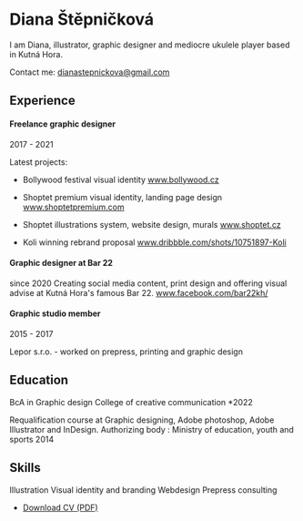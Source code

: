 <!-- Use Markdown for headings, paragraphs, lists, etc. to add structural meaning to your content. -->

# Diana Štěpničková

I am Diana, illustrator, graphic designer and mediocre ukulele player based in Kutná Hora.

Contact me: dianastepnickova@gmail.com



## Experience

#### Freelance graphic designer
2017 - 2021

Latest projects:

- Bollywood festival 
  visual identity
  www.bollywood.cz

- Shoptet premium
  visual identity, landing page design
  www.shoptetpremium.com

- Shoptet 
   illustrations system, website design, murals
   www.shoptet.cz

- Koli
  winning rebrand proposal
  www.dribbble.com/shots/10751897-Koli  

   
#### Graphic designer at Bar 22
since 2020
Creating social media content, print design and offering visual advise at Kutná Hora's famous Bar 22.
www.facebook.com/bar22kh/


#### Graphic studio member
2015 - 2017

Lepor s.r.o. - worked on prepress, printing and graphic design




## Education

BcA in Graphic design
College of creative communication 
*2022

Requalification course at Graphic designing, Adobe photoshop, Adobe Illustrator and InDesign.
Authorizing body : Ministry of education, youth and sports
2014


<!-- Higher education, not high school unless it's a speciality/vocational school worth mentioning. -->

## Skills

Illustration
Visual identity and branding
Webdesign
Prepress consulting

<!-- Not just software, please! See Caroline Win’s skills section: https://www.carolinewin.com/resume -->

- [Download CV (PDF)](pdf/cv-2021-11-jgagne.pdf) <!-- At the top or bottom? -->
